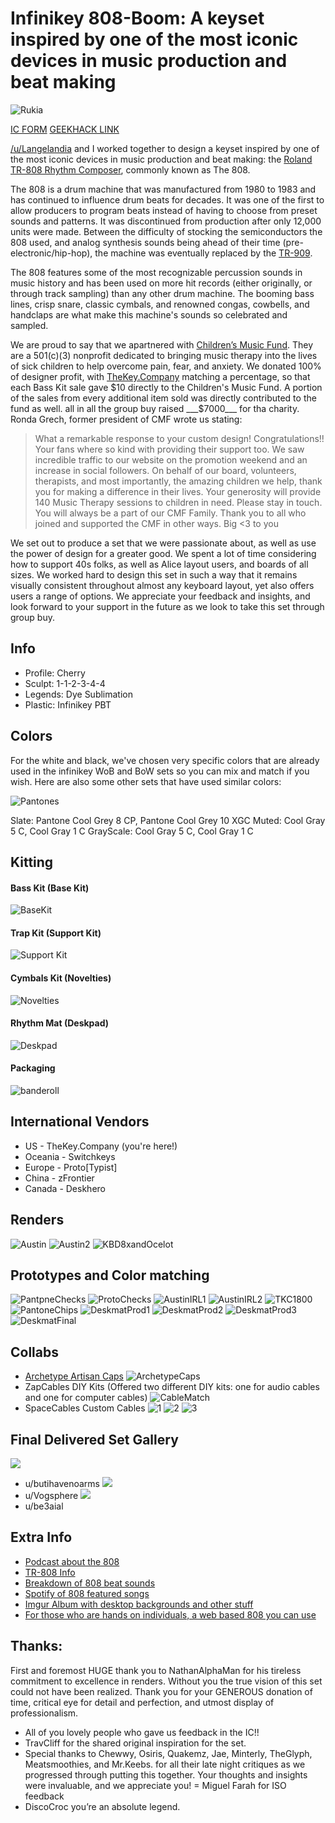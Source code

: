 # Infinikey 808-Boom: A keyset inspired by one of the most iconic devices in music production and beat making

![Rukia](https://github.com/AndyDoering/Keyboards/blob/main/808-Boom/images/Rukia.jpeg)

[IC FORM](https://docs.google.com/forms/d/e/1FAIpQLSeRoyXWSYCPGCJr3YPfFe_xvdyoDUvwU1I4chM3-wsihgSFkQ/viewform)
[GEEKHACK LINK](https://geekhack.org/index.php?topic=107740.0)

[/u/Langelandia](https://www.reddit.com/u/Langelandia/) and I worked together to design a keyset inspired by one of the most iconic devices in music production and beat making: the [Roland TR-808 Rhythm Composer](https://en.wikipedia.org/wiki/Roland_TR-808), commonly known as The 808.

The 808 is a drum machine that was manufactured from 1980 to 1983 and has continued to influence drum beats for decades. It was one of the first to allow producers to program beats instead of having to choose from preset sounds and patterns. It was discontinued from production after only 12,000 units were made. Between the difficulty of stocking the semiconductors the 808 used, and analog synthesis sounds being ahead of their time (pre-electronic/hip-hop), the machine was eventually replaced by the [TR-909](https://en.wikipedia.org/wiki/Roland_TR-909).

The 808 features some of the most recognizable percussion sounds in music history and has been used on more hit records (either originally, or through track sampling) than any other drum machine. The booming bass lines, crisp snare, classic cymbals, and renowned congas, cowbells, and handclaps are what make this machine's sounds so celebrated and sampled.

We are proud to say that we apartnered with [Children’s Music Fund](https://www.thecmf.org/). They are a 501(c)(3) nonprofit dedicated to bringing music therapy into the lives of sick children to help overcome pain, fear, and anxiety. We donated 100% of designer profit, with [TheKey.Company](https://thekey.company/) matching a percentage, so that each Bass Kit sale gave $10 directly to the Children's Music Fund. A portion of the sales from every additional item sold was directly contributed to the fund as well. all in all the group buy raised ___$7000___ for tha charity. Ronda Grech, former president of CMF wrote us stating:

> What a remarkable response to your custom design! Congratulations!! Your fans where so kind with providing their support too. We saw incredible traffic to our website on the promotion weekend and an increase in social followers. On behalf of our board, volunteers, therapists, and most importantly, the amazing children we help, thank you for making a difference in their lives. Your generosity will provide 140 Music Therapy sessions to children in need. Please stay in touch. You will always be a part of our CMF Family. Thank you to all who joined and supported the CMF in other ways. Big <3 to you

We set out to produce a set that we were passionate about, as well as use the power of design for a greater good. We spent a lot of time considering how to support 40s folks, as well as Alice layout users, and boards of all sizes. We worked hard to design this set in such a way that it remains visually consistent throughout almost any keyboard layout, yet also offers users a range of options. We appreciate your feedback and insights, and look forward to your support in the future as we look to take this set through group buy.

## Info
- Profile: Cherry
- Sculpt: 1-1-2-3-4-4
- Legends: Dye Sublimation
- Plastic: Infinikey PBT

## Colors
For the white and black, we've chosen very specific colors that are already used in the infinikey WoB and BoW sets so you can mix and match if you wish. Here are also some other sets that have used similar colors:

![Pantones](https://github.com/AndyDoering/Keyboards/blob/main/808-Boom/images/pantones.jpg)

Slate: Pantone Cool Grey 8 CP, Pantone Cool Grey 10 XGC
Muted: Cool Gray 5 C, Cool Gray 1 C
GrayScale: Cool Gray 5 C, Cool Gray 1 C

## Kitting
#### Bass Kit (Base Kit)
![BaseKit](https://github.com/AndyDoering/Keyboards/blob/main/808-Boom/images/basskit.png)
#### Trap Kit (Support Kit)
![Support Kit](https://github.com/AndyDoering/Keyboards/blob/main/808-Boom/images/trapkit.png)
#### Cymbals Kit (Novelties)
![Novelties](https://github.com/AndyDoering/Keyboards/blob/main/808-Boom/images/cymbalskit.png)
#### Rhythm Mat (Deskpad)
![Deskpad](https://github.com/AndyDoering/Keyboards/blob/main/808-Boom/images/deskmat.png)
#### Packaging
![banderoll](https://github.com/AndyDoering/Keyboards/blob/main/808-Boom/images/banderoll.jpeg)

## International Vendors
- US - TheKey.Company (you're here!)
- Oceania - Switchkeys
- Europe - Proto[Typist]
- China - zFrontier
- Canada - Deskhero

## Renders
![Austin](https://github.com/AndyDoering/Keyboards/blob/main/808-Boom/images/AustinRender2.png)
![Austin2](https://github.com/AndyDoering/Keyboards/blob/main/808-Boom/images/AustinRender.png)
![KBD8xandOcelot](https://github.com/AndyDoering/Keyboards/blob/main/808-Boom/images/AustinIRL-2.png)
![]()
![]()
![]()
![]()
![]()
![]()

## Prototypes and Color matching
![PantpneChecks](https://github.com/AndyDoering/Keyboards/blob/main/808-Boom/images/colorchecks.jpeg)
![ProtoChecks](https://github.com/AndyDoering/Keyboards/blob/main/808-Boom/images/20210416_105646.jpg)
![AustinIRL1](https://github.com/AndyDoering/Keyboards/blob/main/808-Boom/images/IRL-proto.jpeg)
![AustinIRL2]()
![TKC1800](https://github.com/AndyDoering/Keyboards/blob/main/808-Boom/images/TKC1900.png)
![PantoneChips](https://github.com/AndyDoering/Keyboards/blob/main/808-Boom/images/ColorChips.jpg)
![DeskmatProd1](https://github.com/AndyDoering/Keyboards/blob/main/808-Boom/images/808_Process_1.png)
![DeskmatProd2](https://github.com/AndyDoering/Keyboards/blob/main/808-Boom/images/808_Process_2.png)
![DeskmatProd3](https://github.com/AndyDoering/Keyboards/blob/main/808-Boom/images/808_Process_3.png)
![DeskmatFinal]()

## Collabs
- [Archetype Artisan Caps](https://imgur.com/gallery/qwhm8q4)
![ArchetypeCaps](https://github.com/AndyDoering/Keyboards/blob/main/808-Boom/images/archetype_caps.jpg)
- ZapCables DIY Kits (Offered two different DIY kits: one for audio cables and one for computer cables)
![CableMatch](https://github.com/AndyDoering/Keyboards/blob/main/808-Boom/images/cable-test.jpeg)
- SpaceCables Custom Cables
![1](https://github.com/AndyDoering/Keyboards/blob/main/808-Boom/images/Cable-1.png)
![2](https://github.com/AndyDoering/Keyboards/blob/main/808-Boom/images/cable-2.png)
![3](https://github.com/AndyDoering/Keyboards/blob/main/808-Boom/images/cable-3.png)

## Final Delivered Set Gallery

![](https://github.com/AndyDoering/Keyboards/blob/main/808-Boom/images/20210621_034956.jpg)
- u/butihavenoarms
![](https://github.com/AndyDoering/Keyboards/blob/main/808-Boom/images/u:Vogsphere.jpg)
- u/Vogsphere
![](https://github.com/AndyDoering/Keyboards/blob/main/808-Boom/images/u:be3aial.jpg)
- u/be3aial
![]()
![]()
![]()
![]()
![]()
![]()

## Extra Info
- [Podcast about the 808](https://www.20k.org/episodes/808)
- [TR-808 Info](https://www.roland.com/us/products/rc_tr-808/)
- [Breakdown of 808 beat sounds](https://www.youtube.com/watch?v=E9NJ5ZIT0oc)
- [Spotify of 808 featured songs](https://open.spotify.com/playlist/4YvWA9d21E5kodI2v940bU?si=RSTycMyjSveoYTFl_qE3HA)
- [Imgur Album with desktop backgrounds and other stuff](https://imgur.com/a/G5l2wmD)
- [For those who are hands on individuals, a web based 808 you can use](https://io808.com/)

## Thanks: 
First and foremost HUGE thank you to NathanAlphaMan for his tireless commitment to excellence in renders. Without you the true vision of this set could not have been realized. Thank you for your GENEROUS donation of time, critical eye for detail and perfection, and utmost display of professionalism.
- All of you lovely people who gave us feedback in the IC!!
- TravCliff for the shared original inspiration for the set.
- Special thanks to Chewwy, Osiris, Quakemz, Jae, Minterly, TheGlyph, Meatsmoothies, and Mr.Keebs. for all their late night critiques as we progressed through putting this together. Your thoughts and insights were invaluable, and we appreciate you!
= Miguel Farah for ISO feedback
- DiscoCroc you’re an absolute legend.
